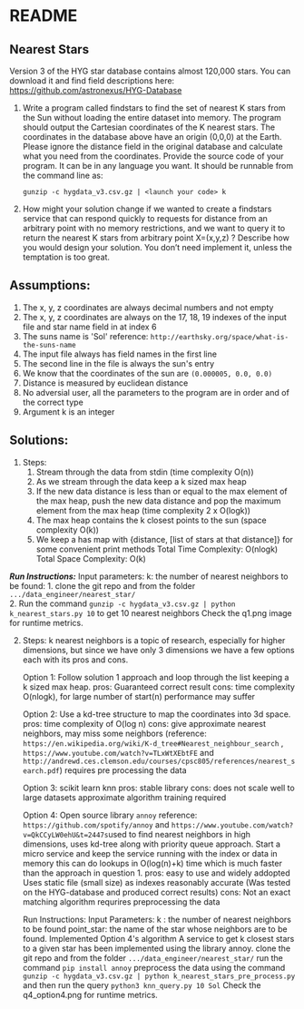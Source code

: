 # README


## Nearest Stars
Version 3 of the HYG star database contains almost 120,000 stars. You can download it and
find field descriptions here:
https://github.com/astronexus/HYG-Database
1. Write a program called findstars​ to find the set of nearest K stars from the Sun without
	loading the entire dataset into memory. The program should output the Cartesian
	coordinates of the K nearest stars. The coordinates in the database above have an
	origin (0,0,0) at the Earth. Please ignore the distance field in the original database and
	calculate what you need from the coordinates.
	Provide the source code of your program. It can be in any language you want. It should
	be runnable from the command line as:

	```gunzip -c hygdata_v3.csv.gz | <launch your code> k```

   
2. How might your solution change if we wanted to create a findstars service​ that can
	respond quickly to requests for distance from an arbitrary point with no memory
	restrictions, and we want to query it to return the nearest K stars from arbitrary point
	X=(x,y,z) ?
	Describe how you would design your solution. You don’t need implement it, unless the
	temptation is too great.

## Assumptions:

1. The x, y, z coordinates are always decimal numbers and not empty
2. The x, y, z coordinates are always on the 17, 18, 19 indexes of the input file and star name field in at index 6
3. The suns name is 'Sol' reference: ```http://earthsky.org/space/what-is-the-suns-name```
4. The input file always has field names in the first line
5. The second line in the file is always the sun's entry
6. We know that the coordinates of the sun are ```(0.000005, 0.0, 0.0)```
7. Distance is measured by euclidean distance
8. No adversial user, all the parameters to the program are in order and of the correct type
9. Argument k is an integer

## Solutions: 

1. Steps:
	1. Stream through the data from stdin (time complexity O(n))
	2. As we stream through the data keep a k sized max heap
	3. If the new data distance is less than or equal to the max element of the max heap, push the new data distance and pop the maximum element from the max heap (time complexity 2 x O(logk))
	4. The max heap contains the k closest points to the sun (space complexity O(k))
	5. We keep a has map with {distance, [list of stars at that distance]} for some convenient print methods
	Total Time Complexity: O(nlogk)
	Total Space Complexity: O(k) 
	
***Run Instructions:***
Input parameters: k: the number of nearest neighbors to be found:
	1. clone the git repo and from the folder ```.../data_engineer/nearest_star/```  
	2. Run the command ```gunzip -c hygdata_v3.csv.gz | python k_nearest_stars.py 10``` to get 10 nearest neighbors
   Check the q1.png image for runtime metrics.

2. Steps:
	k nearest neighbors is a topic of research, especially for higher dimensions, but since we have only 3 dimensions we have a few options each with its pros and cons.

	Option 1: Follow solution 1 approach and loop through the list keeping a k sized max heap.
		pros: Guaranteed correct result
		cons: time complexity O(nlogk), for large number of start(n) performance may suffer

	Option 2: Use a kd-tree structure to map the coordinates into 3d space.
		pros: time complexity of O(log n)
		cons: give approximate nearest neighbors, may miss some neighbors (reference: ```https://en.wikipedia.org/wiki/K-d_tree#Nearest_neighbour_search``` , ```https://www.youtube.com/watch?v=TLxWtXEbtFE``` and ```http://andrewd.ces.clemson.edu/courses/cpsc805/references/nearest_search.pdf```) 
			  requires pre processing the data

	Option 3: scikit learn knn
		pros: stable library
		cons: does not scale well to large datasets
			  approximate algorithm
			  training required

	Option 4: Open source library ```annoy``` reference: ```https://github.com/spotify/annoy``` and 							```https://www.youtube.com/watch?v=QkCCyLW0ehU&t=2447s```used to find nearest neighbors in high dimensions, uses 		kd-tree along with priority queue approach. Start a micro service and keep the service running with the index or data in memory this can do lookups in O(log(n)+k) time which is much faster than the approach in question 1.
		pros: easy to use and widely addopted
			  Uses static file (small size) as indexes
			  reasonably accurate (Was tested on the HYG-database and produced correct results)
		cons: Not an exact matching algorithm
			  requrires preprocessing the data

	Run Instructions: 
		Input Parameters: k : the number of nearest neighbors to be found
						  point_star: the name of the star whose neighbors are to be found.
	    Implemented Option 4's algorithm
		A service to get k closest stars to a given star has been implemented using the library annoy. clone the git repo and from the folder ```.../data_engineer/nearest_star/``` run the command ```pip install annoy```
		preprocess the data using the command ```gunzip -c hygdata_v3.csv.gz | python k_nearest_stars_pre_process.py``` and then run the query ```python3 knn_query.py 10 Sol```
	Check the q4_option4.png for runtime metrics.
